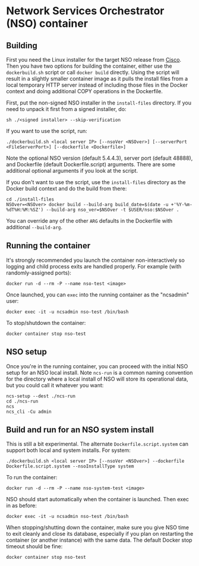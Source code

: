 # Network Services Orchestrator (NSO) container

## Building
First you need the Linux installer for the target NSO release from [Cisco](https://software.cisco.com/download/home).
Then you have two options for building the container, either use the ```dockerbuild.sh``` script or call
```docker build``` directly. Using the script will result in a slightly smaller container image as it pulls
the install files from a local temporary HTTP server instead of including those files in the Docker context
and doing additional COPY operations in the Dockerfile.

First, put the non-signed NSO installer in the ```install-files``` directory. If you need to unpack it first
from a signed installer, do:
```commandline
sh ./<signed installer> --skip-verification
```

If you want to use the script, run:
```commandline
./dockerbuild.sh <local server IP> [--nsoVer <NSOver>] [--serverPort <FileServerPort>] [--dockerfile <Dockerfile>]
```
Note the optional NSO version (default 5.4.4.3), server port (default 48888), and Dockerfile (default Dockerfile.script)
arguments. There are some additional optional arguments if you look at the script.

If you don't want to use the script, use the ```install-files``` directory as the Docker build context
and do the build from there:
```commandline
cd ./install-files
NSOver=<NSOver> docker build --build-arg build_date=$(date -u +'%Y-%m-%dT%H:%M:%SZ') --build-arg nso_ver=$NSOver -t $USER/nso:$NSOver .
```
You can override any of the other ```ARG``` defaults in the Dockerfile with additional ```--build-arg```.

## Running the container
It's strongly recommended you launch the container non-interactively so logging and child process exits are
handled properly. For example (with randomly-assigned ports):
```commandline
docker run -d --rm -P --name nso-test <image>
```

Once launched, you can ```exec``` into the running container as the "ncsadmin" user:
```commandline
docker exec -it -u ncsadmin nso-test /bin/bash
```

To stop/shutdown the container:
```commandline
docker container stop nso-test
```

## NSO setup
Once you're in the running container, you can proceed with the initial NSO setup for an NSO local install. Note
```ncs-run``` is a common naming convention for the directory where a local install of NSO will store its operational
data, but you could call it whatever you want:
```commandline
ncs-setup --dest ./ncs-run
cd ./ncs-run
ncs
ncs_cli -Cu admin
```

## Build and run for an NSO system install
This is still a bit experimental. The alternate ```Dockerfile.script.system``` can support both local and system
installs. For system:
```commandline
./dockerbuild.sh <local server IP> [--nsoVer <NSOver>] --dockerfile Dockerfile.script.system --nsoInstallType system
```
To run the container:
```commandline
docker run -d --rm -P --name nso-system-test <image>
```
NSO should start automatically when the container is launched. Then exec in as before:
```commandline
docker exec -it -u ncsadmin nso-test /bin/bash
```
When stopping/shutting down the container, make sure you give NSO time to exit cleanly and close its database,
especially if you plan on restarting the container (or another instance) with the same data. The default Docker
stop timeout  should be fine:
```commandline
docker container stop nso-test
```
